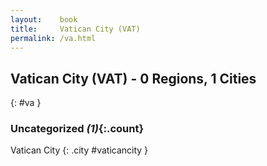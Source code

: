 ```yaml
---
layout:    book
title:     Vatican City (VAT)
permalink: /va.html
---
```


## Vatican City (VAT) - 0 Regions, 1 Cities
{: #va }





### Uncategorized _(1)_{:.count}


Vatican City  {: .city #vaticancity } <br>


 

